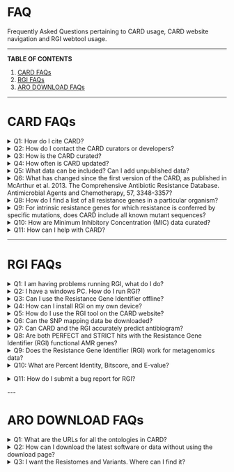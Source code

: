 # FAQ
Frequently Asked Questions pertaining to CARD usage, CARD website navigation and RGI webtool usage.

---

**TABLE OF CONTENTS**

1. [CARD FAQs](#card-faqs)
2. [RGI FAQs](#rgi-faqs)
3. [ARO DOWNLOAD FAQs](#aro-download-faqs)

---

# **CARD FAQs**
<details closed>
<summary>Q1: How do I cite CARD?</summary>
<br>
A: Alcock et al. 2020. CARD 2020: antibiotic resistome surveillance with the Comprehensive Antibiotic Resistance Database. Nucleic Acids Research, 48, D517-D525.
</details>

<details closed>
<summary>Q2: How do I contact the CARD curators or developers?</summary> 
<br>
A: You can contact the CARD curators or developers directly at card@mcmaster.ca, Twitter at @arpcard, or at GitHub.
</details>

<details closed>
<summary>Q3: How is the CARD curated?</summary>
<br>
A: The CARD is curated by a group of experts in the area of antimicrobial resistance (AMR) and bioinformatics, including consultation with outside experts where needed.
</details>

<details closed>
<summary>Q4: How often is CARD updated?</summary>
<br>
A: The CARD is updated monthly.
</details>

<details closed>
<summary>Q5: What data can be included? Can I add unpublished data?</summary>
<br>
A: Only peered reviewed, published data that is also associated with a GenBank accession can be included in the curated CARD data with the exception of beta-lactamases. We can additionally provide genome or whole-genome shotgun assembly bulk annotation for private data sets using the Resistance Gene Identifier, please contact card@mcmaster.ca.
</details>

<details closed>
<summary>Q6: What has changed since the first version of the CARD, as published in McArthur et al. 2013. The Comprehensive Antibiotic Resistance Database. Antimicrobial Agents and Chemotherapy, 57, 3348-3357?</summary>
<br>
A: The CARD is now more tightly focussed on antimicrobial resistance (AMR) reference sequences and associated detection models. Each sequence curated into the CARD is now associated with both the Antibiotic Resistance Ontology to provide classification and semantic context as well as defined detection models and parameters. The CARD has additionally abandoned use of internal accessions for sequences and now exclusively uses GenBank accessions.
</details>

<details closed>
<summary>Q8: How do I find a list of all resistance genes in a particular organism?</summary>
<br>
A: CARD now provides annotated genomes, plasmids, and whole-genome shotgun assemblies in the Genomes & Variants section.
</details>

<details closed>
<summary>Q9: For intrinsic resistance genes for which resistance is conferred by specific mutations, does CARD include all known mutant sequences?</summary>
<br>
A: The CARD does not contain complete sequences of resistant mutants, due to the fact the individual mutations are often reported in the literature without the complete mutant gene sequence being deposited in GenBank. Instead, the CARD maintains a complete list of all resistance SNPs relative to a reference sequence, which may either be a reported mutant sequence or a wild-type sequence. As such, it is important that SNP mapping be included in analysis of any genes that require mutation to confer resistance. This step is included in the Resistance Gene Identifier but not naive BLAST analyses. Computational predicted sequence variants are available in the Genomes & Variants section.
</details>

<details closed>
<summary>Q10: How are Minimum Inhibitory Concentration (MIC) data curated?</summary>
<br>
A: The CARD does not yet curate MIC data directly, but instead records the resistance profile of resistance genes. This is performed using the categorical confers_resistance_to relationship within the Antibiotic Resistance Ontology, e.g. beta-lactamases confers_resistance_to beta-lactams, as well as the specific confers_resistance_to_drug relationship, e.g. AAC(1) confers_resistance_to_drug apramycin. The latter requires constant curatorial effort and may have gaps - please let us know if find such missing data within the CARD.
</details>

<details closed>
<summary>Q11: How can I help with CARD?</summary>
<br>
A: Any problems you find in CARD, you can post an issue at https://github.com/arpcard/amr_curation/issue.
</details>

---

# **RGI FAQs**

<details closed>
<summary>Q1: I am having problems running RGI, what do I do?</summary>
<br>
A: Please ensure that you have all the necessary dependencies on your device. Dependencies are listed at https://github.com/arpcard/rgi. Also ensure that you've installed it correctly. If assistance is still required, please email us at card@mcmaster.ca. Be sure to include detailed information how your process, a snapshot of your input file, your error, and anything that you believe is important to know. The more you tell us, the better we can help you.
</details>

<details closed>
<summary>Q2: I have a windows PC. How do I run RGI?</summary>
<br>
A: Windows is not supported by RGI. Please use MacOS or Linux. Alternatively, if you have access to a remote virtual environment, you may use that instead.
</details>

<details closed>
<summary>Q3: Can I use the Resistance Gene Identifier offline?</summary>
<br>
A: Yes, the Resistance Gene Identifier can now be downloaded as command-line software.
</details>

<details closed>
<summary>Q4: How can I install RGI on my own device?</summary>
<br>
A: Please refer to https://github.com/arpcard/rgi for documentation on RGI functionality and installation processes.
</details>

<details closed>
<summary>Q5: How do I use the RGI tool on the CARD website?</summary>
<br>
A: The FAQ github repository contains a PDF explaining the step-by-step process of accessing the RGI webtool.
</details>

<details closed>
<summary>Q6: Can the SNP mapping data be downloaded?</summary>
<br>
A: Yes, the SNP mapping data is now available in the Downloads sections within the card.json and snps.txt files.
</details>

<details closed>
<summary>Q7: Can CARD and the RGI accurately predict antibiogram?</summary>
<br>
A: While the CARD systematically curates categorical confers_resistance_to relationships within the Antibiotic Resistance Ontology, e.g. beta-lactamases confers_resistance_to beta-lactams, curation of specific confers_resistance_to_drug relationships, e.g. AAC(1) confers_resistance_to_drug apramycin, is rarely complete due to the volume of literature to curate, variation in MICs for genes among pathogens, and changing clinical breakpoints. As such, curation of confers_resistance_to_drug relationships for accurate prediction of antibiogram is currently inconsistent throughout the CARD and our RGI software is focussed primarily upon accurate prediction of resistome, not antibiogram.
</details>

<details closed>
<summary>Q8: Are both PERFECT and STRICT hits with the Resistance Gene Identifier (RGI) functional AMR genes?</summary>
<br>
A: If a hit is PERFECT, the predicted gene perfectly matches a known resistance gene curated in the CARD at the amino acid level (including SNPs if that is part of the detection model). Only published AMR genes, with subsequent submission of sequence to GenBank, with clear evidence of elevated MICs are curated into CARD. However, a PERFECT hit does not indicate if the AMR gene is expressed or if it results in elevated MIC in the pathogen of interest. Activity of AMR genes can be pathogen and strain specific. STRICT hits are not exact matches to a published AMR sequence, but are similar to CARD reference sequences within detection model cut-offs defined by the CARD curators (see this thread on how CARD determines bitscore cutoffs: https://github.com/arpcard/rgi/issues/140). STRICT hits are likely functional, but those with low percent similarity to the curated CARD reference sequence may require experimental verification.
</details>

<details closed>
<summary>Q9: Does the Resistance Gene Identifier (RGI) work for metagenomics data?</summary>
<br>
A: Yes, the RGI can analyze metagenomics data at the command line. Full details are available at GitHub.
</details>

<details closed>
<summary>Q10: What are Percent Identity, Bitscore, and E-value?</summary>
<br>
A: From the NCBI BLAST Glossary, percent identity is the extent to which two (nucleotide or amino acid) sequences have the same residues at the same positions in an alignment, often expressed as a percentage. The expectation value or expect value represents the number of different alignments with scores equivalent to or better that is expected to occur in a database search by chance. The lower the E value, the more significant the score and the alignment. The bitscore is derived from the raw alignment score, taking the statistical properties of the scoring system into account. Because bitscores are normalized with respect to the scoring system, they can be used to compare alignment scores from different searches. In addition, they provide finer resolution of differences among similar proteins than the expectation score.
</details>
</p>

<details closed>
<summary>Q11: How do I submit a bug report for RGI?</summary>
<br>
A: Go to the https://github.com/arpcard/rgi/issues page and click new issue. On this page select the Bug Report Template. Follow the instructions on the template and input all information instructed or any that is deemed important. Click submit and wait until the CARD help-desk responds.
</details>
</p>
---

# **ARO DOWNLOAD FAQs**
<p>
<details closed>
<summary>Q1: What are the URLs for all the ontologies in CARD?</summary>
<br>
A: Antibiotic resistance Ontology (ARO):

/aro/accession e.g https://card.mcmaster.ca/aro/3003689 

Relationship Ontology (RO):

/ro/accession e.g https://card.mcmaster.ca/ro/is_a 

Model Ontology (MO): 

/mo/accession e.g https://card.mcmaster.ca/mo/0000009 

NCBI Taxonomy Ontology (NCBITaxon):

/ncbitaxon/accession e.g https://card.mcmaster.ca/ncbitaxon/570 

Gene Ontology (GO):

/go/accession e.g https://card.mcmaster.ca/go/0022804

</details>

<details closed>
<summary>Q2: How can I download the latest software or data without using the download page?</summary>
<br>
A: Download latest data:

/latest/data e.g https://card.mcmaster.ca/latest/data 

Download latest software:

/latest/software e.g https://card.mcmaster.ca/latest/software

</details>

<details closed>
<summary>Q3: I want the Resistomes and Variants. Where can I find it?</summary>
<br>
A: You can find the Resistomes and Variant at https://card.mcmaster.ca/resistomes.
</details>
</p>

